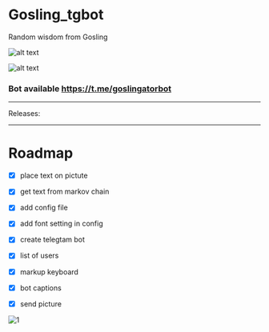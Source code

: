 # Gosling_tgbot
Random wisdom from Gosling

![alt text](https://img.shields.io/badge/Golang-1.21.1-blue?style=flat-square&logo=go)

![alt text](https://img.shields.io/badge/Status-in%20complete-2E8B57?style=for-the-badge&logo=Buddy)

### Bot available https://t.me/goslingatorbot

------------------------------------------

Releases: 

------------------------------------------
# Roadmap 
- [x] place text on pictute
- [x] get text from markov chain
- [x] add config file
- [x] add font setting in config
- [x] create telegtam bot
- [x] list of users
- [x] markup keyboard
- [x] bot captions
- [x] send picture




![1](https://user-images.githubusercontent.com/20814332/213991843-15515abb-40fc-4013-9680-367a5ff9334a.jpg)

